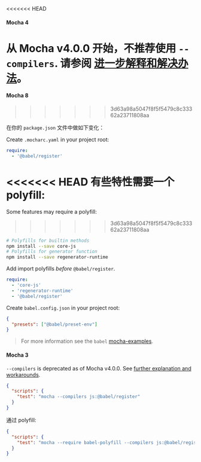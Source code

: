 <<<<<<< HEAD
#### Mocha 4

从 Mocha v4.0.0 开始，不推荐使用 `--compilers`. 请参阅 [进一步解释和解决办法](https://github.com/mochajs/mocha/wiki/compilers-deprecation)。
=======
#### Mocha 8
>>>>>>> 3d63a98a5047f8f5f5479c8c33362a23711808aa

在你的 `package.json` 文件中做如下变化：

Create `.mocharc.yaml` in your project root:
```yaml
require:
  - '@babel/register'
```

<<<<<<< HEAD
有些特性需要一个 polyfill:
=======
Some features may require a polyfill:
>>>>>>> 3d63a98a5047f8f5f5479c8c33362a23711808aa

```sh
# Polyfills for builtin methods
npm install --save core-js
# Polyfills for generator function
npm install --save regenerator-runtime
```

Add import polyfills _before_ `@babel/register`.
```yaml
require:
  - 'core-js'
  - 'regenerator-runtime'
  - '@babel/register'
```

Create `babel.config.json` in your project root:
```json
{
  "presets": ["@babel/preset-env"]
}
```

<blockquote class="babel-callout babel-callout-info">
  <p>
    For more information see the <code>babel</code>
    <a href="https://github.com/mochajs/mocha-examples/tree/master/packages/babel">mocha-examples</a>.
  </p>
</blockquote>

#### Mocha 3

`--compilers` is deprecated as of Mocha v4.0.0. See [further explanation and workarounds](https://github.com/mochajs/mocha/wiki/compilers-deprecation).

```json
{
  "scripts": {
    "test": "mocha --compilers js:@babel/register"
  }
}
```

通过 polyfill:

```json
{
  "scripts": {
    "test": "mocha --require babel-polyfill --compilers js:@babel/register"
  }
}
```
